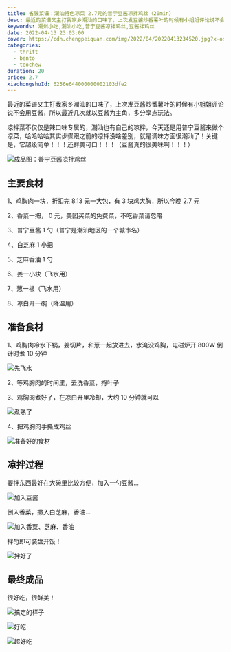 ```yaml
---
title: 省钱菜谱：潮汕特色凉菜 2.7元的普宁豆酱凉拌鸡丝（20min）
desc: 最近的菜谱又主打我家乡潮汕的口味了，上次发豆酱炒番薯叶的时候有小姐姐评论说不会用豆酱，所以最近几次就以豆酱为主角，多分享点玩法。
keywords: 潮州小吃,潮汕小吃,普宁豆酱凉拌鸡丝,豆酱拌鸡丝
date: 2022-04-13 23:03:00
cover: https://cdn.chengpeiquan.com/img/2022/04/20220413234520.jpg?x-oss-process=image/interlace,1
categories:
  - thrift
  - bento
  - teochew
duration: 20
price: 2.7
xiaohongshuId: 6256e644000000002103dfe2
---
```


最近的菜谱又主打我家乡潮汕的口味了，上次发豆酱炒番薯叶的时候有小姐姐评论说不会用豆酱，所以最近几次就以豆酱为主角，多分享点玩法。

凉拌菜不仅仅是辣口味专属的，潮汕也有自己的凉拌，今天还是用普宁豆酱来做个凉菜，哈哈哈哈其实步骤跟之前的凉拌没啥差别，就是调味方面很潮汕了！关键是，它超级简单！！！还鲜美可口！！！（豆酱真的很美味啊！！！）

![成品图：普宁豆酱凉拌鸡丝](https://cdn.chengpeiquan.com/img/2022/04/20220413234553.jpg?x-oss-process=image/interlace,1)

## 主要食材

1、鸡胸肉一块，折扣完 8.13 元一大包，有 3 块鸡大胸，所以今晚 2.7 元

2、香菜一把， 0 元，美团买菜的免费菜，不吃香菜请忽略

3、普宁豆酱 1 勺（普宁是潮汕地区的一个城市名）

4、白芝麻 1 小把

5、芝麻香油 1 勺

6、姜一小块（飞水用）

7、葱一根（飞水用）

8、凉白开一碗（降温用）

## 准备食材

1、鸡胸肉冷水下锅，姜切片，和葱一起放进去，水淹没鸡胸，电磁炉开 800W 倒计时煮 10 分钟

![先飞水](https://cdn.chengpeiquan.com/img/2022/04/20220413234547.jpg?x-oss-process=image/interlace,1)

2、等鸡胸肉的时间里，去洗香菜，捋叶子

3、鸡胸肉煮好了，在凉白开里冷却，大约 10 分钟就可以

![煮熟了](https://cdn.chengpeiquan.com/img/2022/04/20220413234548.jpg?x-oss-process=image/interlace,1)

4、把鸡胸肉手撕成鸡丝

![准备好的食材](https://cdn.chengpeiquan.com/img/2022/04/20220413234549.jpg?x-oss-process=image/interlace,1)

## 凉拌过程

要拌东西最好在大碗里比较方便，加入一勺豆酱…

![加入豆酱](https://cdn.chengpeiquan.com/img/2022/04/20220413234550.jpg?x-oss-process=image/interlace,1)

倒入香菜，撒入白芝麻，香油…

![加入香菜、芝麻、香油](https://cdn.chengpeiquan.com/img/2022/04/20220413234551.jpg?x-oss-process=image/interlace,1)

拌匀即可装盘开饭！

![拌好了](https://cdn.chengpeiquan.com/img/2022/04/20220413234552.jpg?x-oss-process=image/interlace,1)

## 最终成品

很好吃，很鲜美！

![搞定的样子](https://cdn.chengpeiquan.com/img/2022/04/20220413234555.jpg?x-oss-process=image/interlace,1)

![好吃](https://cdn.chengpeiquan.com/img/2022/04/20220413234554.jpg?x-oss-process=image/interlace,1)

![超好吃](https://cdn.chengpeiquan.com/img/2022/04/20220413234556.jpg?x-oss-process=image/interlace,1)
